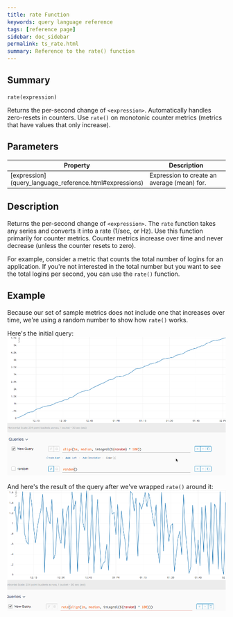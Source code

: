 ```yaml
---
title: rate Function
keywords: query language reference
tags: [reference page]
sidebar: doc_sidebar
permalink: ts_rate.html
summary: Reference to the rate() function
---
```

## Summary
```
rate(expression)
```
Returns the per-second change of `<expression>`. Automatically handles zero-resets in counters. Use `rate()` on monotonic counter metrics (metrics that have values that only increase).

## Parameters
<table>
<tbody>
<thead>
<tr><th width="20%">Property</th><th width="80%">Description</th></tr>
</thead>
<tr>
<td markdown="span"> [expression](query_language_reference.html#expressions)</td>
<td>Expression to create an average (mean) for. </td></tr>
</tbody>
</table>

## Description

Returns the per-second change of `<expression>`. The `rate` function takes any series and converts it into a rate (1/sec, or Hz). Use this function primarily for counter metrics. Counter metrics increase over time and never decrease (unless the counter resets to zero).

For example, consider a metric that counts the total number of logins for an application. If you're not interested in the total number but you want to see the total logins per second, you can use the `rate()` function.

## Example

Because our set of sample metrics does not include one that increases over time, we're using a random number to show how `rate()` works.

Here's the initial query:
![rate before](images/ts_rate_before.png)

And here's the result of the query after we've wrapped `rate()` around it:
![rate after](images/ts_rate_after.png)
